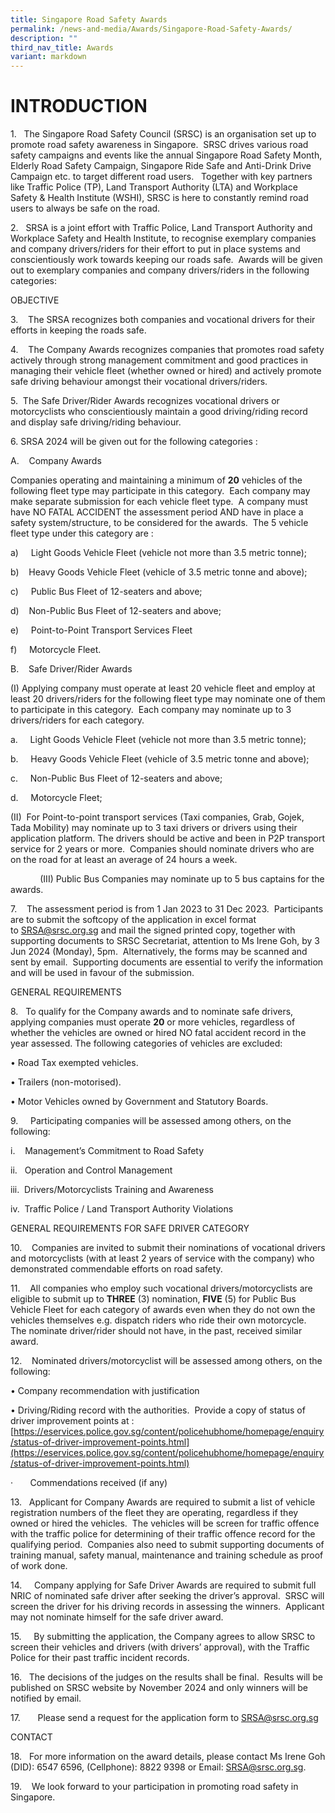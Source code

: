 ```yaml
---
title: Singapore Road Safety Awards
permalink: /news-and-media/Awards/Singapore-Road-Safety-Awards/
description: ""
third_nav_title: Awards
variant: markdown
---
```


# **INTRODUCTION**

1\.   The Singapore Road Safety Council (SRSC) is an organisation set up to promote road safety awareness in Singapore.  SRSC drives various road safety campaigns and events like the annual Singapore Road Safety Month, Elderly Road Safety Campaign, Singapore Ride Safe and Anti-Drink Drive Campaign etc. to target different road users.   Together with key partners like Traffic Police (TP), Land Transport Authority (LTA) and Workplace Safety & Health Institute (WSHI), SRSC is here to constantly remind road users to always be safe on the road.

2\.   SRSA is a joint effort with Traffic Police, Land Transport Authority and Workplace Safety and Health Institute, to recognise exemplary companies and company drivers/riders for their effort to put in place systems and conscientiously work towards keeping our roads safe.  Awards will be given out to exemplary companies and company drivers/riders in the following categories:

OBJECTIVE

3\.    The SRSA recognizes both companies and vocational drivers for their efforts in keeping the roads safe.

4\.    The Company Awards recognizes companies that promotes road safety actively through strong management commitment and good practices in managing their vehicle fleet (whether owned or hired) and actively promote safe driving behaviour amongst their vocational drivers/riders.

5\.  The Safe Driver/Rider Awards recognizes vocational drivers or motorcyclists who conscientiously maintain a good driving/riding record and display safe driving/riding behaviour.

6\. SRSA 2024 will be given out for the following categories :

A.    Company Awards

Companies operating and maintaining a minimum of **20** vehicles of the following fleet type may participate in this category.  Each company may make separate submission for each vehicle fleet type.  A company must have NO FATAL ACCIDENT the assessment period AND have in place a safety system/structure, to be considered for the awards.  The 5 vehicle fleet type under this category are :

a)     Light Goods Vehicle Fleet (vehicle not more than 3.5 metric tonne);

b)    Heavy Goods Vehicle Fleet (vehicle of 3.5 metric tonne and above);

c)     Public Bus Fleet of 12-seaters and above;

d)    Non-Public Bus Fleet of 12-seaters and above;

e)     Point-to-Point Transport Services Fleet

f)     Motorcycle Fleet.

B.    Safe Driver/Rider Awards

(I) Applying company must operate at least 20 vehicle fleet and employ at least 20 drivers/riders for the following fleet type may nominate one of them to participate in this category.  Each company may nominate up to 3 drivers/riders for each category. 

a.     Light Goods Vehicle Fleet (vehicle not more than 3.5 metric tonne);

b.     Heavy Goods Vehicle Fleet (vehicle of 3.5 metric tonne and above);

c.     Non-Public Bus Fleet of 12-seaters and above;

d.     Motorcycle Fleet;

(II)  For Point-to-point transport services (Taxi companies, Grab, Gojek, Tada Mobility) may nominate up to 3 taxi drivers or drivers using their application platform. The drivers should be active and been in P2P transport service for 2 years or more.  Companies should nominate drivers who are on the road for at least an average of 24 hours a week.

            (III) Public Bus Companies may nominate up to 5 bus captains for the awards.

7\.    The assessment period is from 1 Jan 2023 to 31 Dec 2023.  Participants are to submit the softcopy of the application in excel format to [SRSA@srsc.org.sg](mailto:SRSA@srsc.org.sg) and mail the signed printed copy, together with supporting documents to SRSC Secretariat, attention to Ms Irene Goh, by 3 Jun 2024 (Monday), 5pm.  Alternatively, the forms may be scanned and sent by email.  Supporting documents are essential to verify the information and will be used in favour of the submission.

GENERAL REQUIREMENTS

8\.   To qualify for the Company awards and to nominate safe drivers, applying companies must operate **20** or more vehicles, regardless of whether the vehicles are owned or hired NO fatal accident record in the year assessed. The following categories of vehicles are excluded:

• Road Tax exempted vehicles.

• Trailers (non-motorised).

• Motor Vehicles owned by Government and Statutory Boards.

9\.     Participating companies will be assessed among others, on the following:

i.    Management’s Commitment to Road Safety

ii.   Operation and Control Management

iii.  Drivers/Motorcyclists Training and Awareness

iv.  Traffic Police / Land Transport Authority Violations

GENERAL REQUIREMENTS FOR SAFE DRIVER CATEGORY

10\.    Companies are invited to submit their nominations of vocational drivers and motorcyclists (with at least 2 years of service with the company) who demonstrated commendable efforts on road safety.

11\.    All companies who employ such vocational drivers/motorcyclists are eligible to submit up to **THREE** (3) nomination, **FIVE** (5) for Public Bus Vehicle Fleet for each category of awards even when they do not own the vehicles themselves e.g. dispatch riders who ride their own motorcycle.  The nominate driver/rider should not have, in the past, received similar award.

12\.    Nominated drivers/motorcyclist will be assessed among others, on the following:

• Company recommendation with justification

• Driving/Riding record with the authorities.  Provide a copy of status of driver improvement points at : [https://eservices.police.gov.sg/content/policehubhome/homepage/enquiry/status-of-driver-improvement-points.html](https://eservices.police.gov.sg/content/policehubhome/homepage/enquiry/status-of-driver-improvement-points.html)

·       Commendations received (if any)

13\.   Applicant for Company Awards are required to submit a list of vehicle registration numbers of the fleet they are operating, regardless if they owned or hired the vehicles.  The vehicles will be screen for traffic offence with the traffic police for determining of their traffic offence record for the qualifying period.  Companies also need to submit supporting documents of training manual, safety manual, maintenance and training schedule as proof of work done.

14\.     Company applying for Safe Driver Awards are required to submit full NRIC of nominated safe driver after seeking the driver’s approval.  SRSC will screen the driver for his driving records in assessing the winners.  Applicant may not nominate himself for the safe driver award.

15\.     By submitting the application, the Company agrees to allow SRSC to screen their vehicles and drivers (with drivers’ approval), with the Traffic Police for their past traffic incident records.

16\.   The decisions of the judges on the results shall be final.  Results will be published on SRSC website by November 2024 and only winners will be notified by email.

17\.       Please send a request for the application form to SRSA@srsc.org.sg

CONTACT

18\.   For more information on the award details, please contact Ms Irene Goh (DID): 6547 6596, (Cellphone): 8822 9398 or Email: [SRSA@srsc.org.sg](mailto:SRSA@srsc.org.sg).

19\.    We look forward to your participation in promoting road safety in Singapore.


